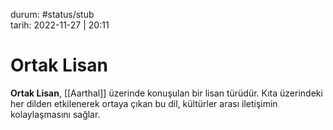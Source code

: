 durum: #status/stub   
tarih: 2022-11-27 | 20:11
# Ortak Lisan
**Ortak Lisan**, [[Aarthal]] üzerinde konuşulan bir lisan türüdür. Kıta üzerindeki her dilden etkilenerek ortaya çıkan bu dil, kültürler arası iletişimin kolaylaşmasını sağlar.  